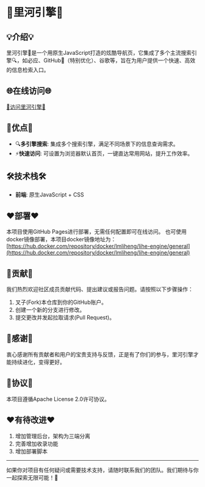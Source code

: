 # 🌈里河引擎🌈

## 💡介绍💡
里河引擎🚀是一个用原生JavaScript打造的炫酷导航页，它集成了多个主流搜索引擎🔍，如必应、GitHub🌟（特别优化）、谷歌等，旨在为用户提供一个快速、高效的信息检索入口。

## 🌐在线访问🌐
[🚀访问里河引擎🚀](http://hao.liheng.work) 

## 🎯优点🎯
- 🔍**多引擎搜索**: 集成多个搜索引擎，满足不同场景下的信息查询需求。
- ⚡**快速访问**: 可设置为浏览器默认首页，一键直达常用网站，提升工作效率。

## 🛠️技术栈🛠️
- **前端**: 原生JavaScript + CSS

## ❤️部署❤️
本项目使用GitHub Pages进行部署，无需任何配置即可在线访问。
也可使用docker镜像部署，本项目docker镜像地址为：[https://hub.docker.com/repository/docker/lmliheng/lihe-engine/general](https://hub.docker.com/repository/docker/lmliheng/lihe-engine/general)

## 🤝贡献🤝
我们热烈欢迎社区成员贡献代码、提出建议或报告问题。请按照以下步骤操作：
1. 叉子(Fork)本仓库到你的GitHub账户。
2. 创建一个新的分支进行修改。
3. 提交更改并发起拉取请求(Pull Request)。

## 🙏感谢🙏
衷心感谢所有贡献者和用户的宝贵支持与反馈，正是有了你们的参与，里河引擎才能持续进化，变得更好。

## 📄协议📄
本项目遵循Apache License 2.0许可协议。



## ❤️有待改进❤️

1. 增加管理后台，架构为三端分离
2. 完善增加收录功能
3. 增加部署脚本

---

如果你对项目有任何疑问或需要技术支持，请随时联系我们的团队。我们期待与你一起探索无限可能！🌟

